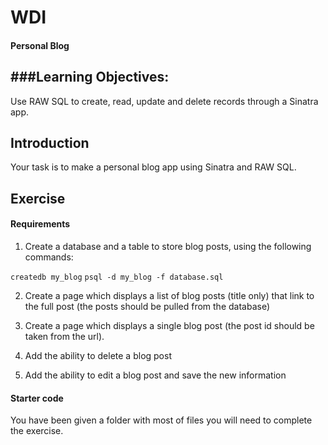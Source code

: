 
WDI
======
#### Personal Blog


###Learning Objectives: 
---

Use RAW SQL to create, read, update and delete records through a Sinatra app. 

## Introduction

Your task is to make a personal blog app using Sinatra and RAW SQL. 

## Exercise

#### Requirements

1. Create a database and a table to store blog posts, using the following commands: 

```createdb my_blog```
```psql -d my_blog -f database.sql```

2. Create a page which displays a list of blog posts (title only) that link to the full post (the posts should be pulled from the database)

3. Create a page which displays a single blog post (the post id should be taken from the url).

4. Add the ability to delete a blog post

5. Add the ability to edit a blog post and save the new information 

#### Starter code

You have been given a folder with most of files you will need to complete the exercise.




